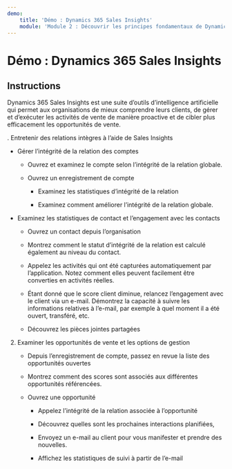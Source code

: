 ```yaml
---
demo:
    title: 'Démo : Dynamics 365 Sales Insights'
    module: 'Module 2 : Découvrir les principes fondamentaux de Dynamics 365 Sales'
---
```


# Démo : Dynamics 365 Sales Insights

## Instructions

Dynamics 365 Sales Insights est une suite d’outils d’intelligence artificielle qui permet aux organisations de mieux comprendre leurs clients, de gérer et d’exécuter les activités de vente de manière proactive et de cibler plus efficacement les opportunités de vente. 

. Entretenir des relations intègres à l’aide de Sales Insights

- Gérer l’intégrité de la relation des comptes

	- Ouvrez et examinez le compte selon l’intégrité de la relation globale.

	- Ouvrez un enregistrement de compte

		- Examinez les statistiques d’intégrité de la relation

		- Examinez comment améliorer l’intégrité de la relation globale. 

- Examinez les statistiques de contact et l’engagement avec les contacts

	- Ouvrez un contact depuis l’organisation

	- Montrez comment le statut d’intégrité de la relation est calculé également au niveau du contact.

	- Appelez les activités qui ont été capturées automatiquement par l’application. Notez comment elles peuvent facilement être converties en activités réelles. 

	- Étant donné que le score client diminue, relancez l’engagement avec le client via un e-mail. Démontrez la capacité à suivre les informations relatives à l’e-mail, par exemple à quel moment il a été ouvert, transféré, etc. 

	- Découvrez les pièces jointes partagées 

 

2. Examiner les opportunités de vente et les options de gestion

	- Depuis l’enregistrement de compte, passez en revue la liste des opportunités ouvertes

	- Montrez comment des scores sont associés aux différentes opportunités référencées.

	- Ouvrez une opportunité

		- Appelez l’intégrité de la relation associée à l’opportunité

		- Découvrez quelles sont les prochaines interactions planifiées, 

		- Envoyez un e-mail au client pour vous manifester et prendre des nouvelles. 

		- Affichez les statistiques de suivi à partir de l’e-mail 

